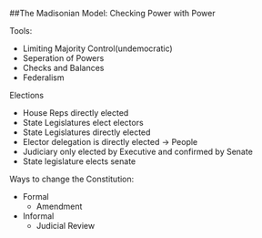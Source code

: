 ##The Madisonian Model: Checking Power with Power

Tools:

  - Limiting Majority Control(undemocratic)
  - Seperation of Powers
  - Checks and Balances
  - Federalism

Elections

  - House Reps directly elected
  - State Legislatures elect electors
  - State Legislatures directly elected
  - Elector delegation is directly elected -> People
  - Judiciary only elected by Executive and confirmed by Senate
  - State legislature elects senate

Ways to change the Constitution:

  - Formal
    * Amendment
  - Informal
    * Judicial Review
